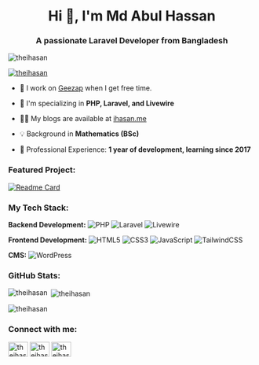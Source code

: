 <h1 align="center">Hi 👋, I'm Md Abul Hassan</h1>
<h3 align="center">A passionate Laravel Developer from Bangladesh</h3>

<p align="left"> <img src="https://komarev.com/ghpvc/?username=theihasan&label=Profile%20views&color=0e75b6&style=flat" alt="theihasan" /> </p>

<p align="left"> <a href="https://github.com/ryo-ma/github-profile-trophy"><img src="https://github-profile-trophy.vercel.app/?username=theihasan" alt="theihasan" /></a> </p>

- 🔭 I work on [Geezap](https://geezap.com) when I get free time.

- 🌱 I'm specializing in **PHP, Laravel, and Livewire**

- 👨‍💻 My blogs are available at [ihasan.me](ihasan.me)

- 💡 Background in **Mathematics (BSc)**

- 💼 Professional Experience: **1 year of development, learning since 2017**

### Featured Project:

[![Readme Card](https://github-readme-stats.vercel.app/api/pin/?username=theihasan&repo=geezap&theme=radical)](https://github.com/theihasan/geezap)

### My Tech Stack:

**Backend Development:**
![PHP](https://img.shields.io/badge/PHP-777BB4?style=flat&logo=php&logoColor=white)
![Laravel](https://img.shields.io/badge/Laravel-FF2D20?style=flat&logo=laravel&logoColor=white)
![Livewire](https://img.shields.io/badge/Livewire-4E56A6?style=flat&logo=livewire&logoColor=white)

**Frontend Development:**
![HTML5](https://img.shields.io/badge/HTML5-E34F26?style=flat&logo=html5&logoColor=white)
![CSS3](https://img.shields.io/badge/CSS3-1572B6?style=flat&logo=css3&logoColor=white)
![JavaScript](https://img.shields.io/badge/JavaScript-F7DF1E?style=flat&logo=javascript&logoColor=black)
![TailwindCSS](https://img.shields.io/badge/Tailwind_CSS-38B2AC?style=flat&logo=tailwind-css&logoColor=white)

**CMS:**
![WordPress](https://img.shields.io/badge/WordPress-21759B?style=flat&logo=wordpress&logoColor=white)

### GitHub Stats:

<p><img align="left" src="https://github-readme-stats.vercel.app/api/top-langs?username=theihasan&show_icons=true&locale=en&layout=compact&theme=radical" alt="theihasan" /></p>

<p>&nbsp;<img align="center" src="https://github-readme-stats.vercel.app/api?username=theihasan&show_icons=true&locale=en&theme=radical" alt="theihasan" /></p>

<p><img align="center" src="https://github-readme-streak-stats.herokuapp.com/?user=theihasan&theme=radical" alt="theihasan" /></p>


### Connect with me:
<p align="left">
<a href="https://twitter.com/theihasan" target="blank"><img align="center" src="https://raw.githubusercontent.com/rahuldkjain/github-profile-readme-generator/master/src/images/icons/Social/twitter.svg" alt="theihasan" height="30" width="40" /></a>
<a href="https://linkedin.com/in/theihasan" target="blank"><img align="center" src="https://raw.githubusercontent.com/rahuldkjain/github-profile-readme-generator/master/src/images/icons/Social/linked-in-alt.svg" alt="theihasan" height="30" width="40" /></a>
<a href="https://fb.com/theihasan" target="blank"><img align="center" src="https://raw.githubusercontent.com/rahuldkjain/github-profile-readme-generator/master/src/images/icons/Social/facebook.svg" alt="theihasan" height="30" width="40" /></a>
</p>
